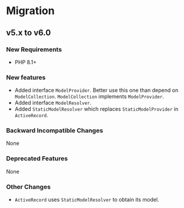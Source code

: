# Migration

## v5.x to v6.0

### New Requirements

- PHP 8.1+

### New features

- Added interface `ModelProvider`. Better use this one than depend on `ModelCollection`. `ModelCollection` implements `ModelProvider`.
- Added interface `ModelResolver`.
- Added `StaticModelResolver` which replaces `StaticModelProvider` in `ActiveRecord`.

### Backward Incompatible Changes

None

### Deprecated Features

None

### Other Changes

- `ActiveRecord` uses `StaticModelResolver` to obtain its model.
